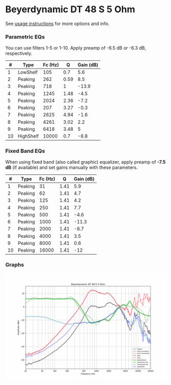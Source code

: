 # Beyerdynamic DT 48 S 5 Ohm
See [usage instructions](https://github.com/jaakkopasanen/AutoEq#usage) for more options and info.

### Parametric EQs
You can use filters 1-5 or 1-10. Apply preamp of -6.5 dB or -6.3 dB, respectively.

|   # | Type      |   Fc (Hz) |    Q |   Gain (dB) |
|-----|-----------|-----------|------|-------------|
|   1 | LowShelf  |       105 | 0.7  |         5.6 |
|   2 | Peaking   |       262 | 0.59 |         8.5 |
|   3 | Peaking   |       718 | 1    |       -13.9 |
|   4 | Peaking   |      1245 | 1.48 |        -4.5 |
|   5 | Peaking   |      2024 | 2.36 |        -7.2 |
|   6 | Peaking   |       207 | 3.27 |        -0.3 |
|   7 | Peaking   |      2625 | 4.94 |        -1.6 |
|   8 | Peaking   |      4261 | 3.02 |         2.2 |
|   9 | Peaking   |      6418 | 3.48 |         5   |
|  10 | HighShelf |     10000 | 0.7  |        -6.8 |

### Fixed Band EQs
When using fixed band (also called graphic) equalizer, apply preamp of **-7.5 dB** (if available) and set gains manually with these parameters.

|   # | Type    |   Fc (Hz) |    Q |   Gain (dB) |
|-----|---------|-----------|------|-------------|
|   1 | Peaking |        31 | 1.41 |         5.9 |
|   2 | Peaking |        62 | 1.41 |         4.7 |
|   3 | Peaking |       125 | 1.41 |         4.2 |
|   4 | Peaking |       250 | 1.41 |         7.7 |
|   5 | Peaking |       500 | 1.41 |        -4.6 |
|   6 | Peaking |      1000 | 1.41 |       -11.3 |
|   7 | Peaking |      2000 | 1.41 |        -8.7 |
|   8 | Peaking |      4000 | 1.41 |         3.5 |
|   9 | Peaking |      8000 | 1.41 |         0.6 |
|  10 | Peaking |     16000 | 1.41 |       -12   |

### Graphs
![](./Beyerdynamic%20DT%2048%20S%205%20Ohm.png)
